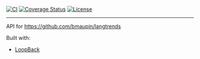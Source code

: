 [![CI](https://github.com/bmaupin/langtrends-api/workflows/CI/badge.svg)](https://github.com/bmaupin/langtrends-api/actions)
[![Coverage Status](https://coveralls.io/repos/github/bmaupin/langtrends-api/badge.svg?branch=master)](https://coveralls.io/github/bmaupin/langtrends-api?branch=master)
[![License](https://img.shields.io/badge/license-MIT-blue.svg)](https://github.com/bmaupin/langtrends-api/blob/master/LICENSE)

---

API for https://github.com/bmaupin/langtrends

Built with:

- [LoopBack](https://loopback.io/)

